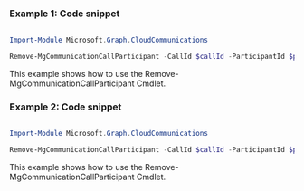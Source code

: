 ### Example 1: Code snippet

```powershell

Import-Module Microsoft.Graph.CloudCommunications

Remove-MgCommunicationCallParticipant -CallId $callId -ParticipantId $participantId

```
This example shows how to use the Remove-MgCommunicationCallParticipant Cmdlet.

### Example 2: Code snippet

```powershell

Import-Module Microsoft.Graph.CloudCommunications

Remove-MgCommunicationCallParticipant -CallId $callId -ParticipantId $participantId

```
This example shows how to use the Remove-MgCommunicationCallParticipant Cmdlet.

